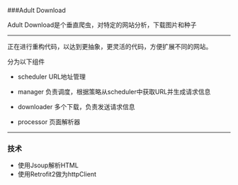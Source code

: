 ###Adult Download


Adult Download是个垂直爬虫，对特定的网站分析，下载图片和种子

***

正在进行重构代码，以达到更抽象，更灵活的代码，方便扩展不同的网站。

分为以下组件

* scheduler     URL地址管理

* manager       负责调度，根据策略从scheduler中获取URL并生成请求信息

* downloader    多个下载，负责发送请求信息

* processor     页面解析器


***


### 技术

- 使用Jsoup解析HTML
- 使用Retrofit2做为httpClient
